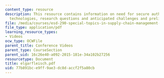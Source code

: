 ```yaml
---
content_type: resource
description: This resource contains information on need for secure authentication
  technologies, research questions and anticipated challenges and preliminary results.
file: /media/courses/esd-290-special-topics-in-supply-chain-management-spring-2005/77b891bce9ff9ae3dc8daccf2f5a80cb_elgarfleisch.pdf
file_type: application/pdf
learning_resource_types:
- Videos
ocw_type: OCWFile
parent_title: Conference Videos
parent_type: CourseSection
parent_uid: 16c26e40-a092-2015-181e-34a102b27256
resourcetype: Document
title: elgarfleisch.pdf
uid: 77b891bc-e9ff-9ae3-dc8d-accf2f5a80cb
---
```

